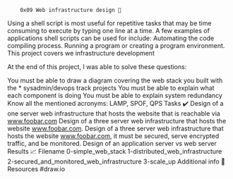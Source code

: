		0x09 Web infrastructure design 🔧
Using a shell script is most useful for repetitive tasks that may be time consuming to execute by typing one line at a time. A few examples of applications shell scripts can be used for include: Automating the code compiling process. Running a program or creating a program environment. This project covers we infrastructure development

At the end of this project, I was able to solve these questions:

You must be able to draw a diagram covering the web stack you built with the * sysadmin/devops track projects
You must be able to explain what each component is doing
You must be able to explain system redundancy
Know all the mentioned acronyms: LAMP, SPOF, QPS
Tasks ✔️
Design of a one server web infrastructure that hosts the website that is reachable via www.foobar.com
Design of a three server web infrastructure that hosts the website www.foobar.com.
Design of a three server web infrastructure that hosts the website www.foobar.com, it must be secured, serve encrypted traffic, and be monitored.
Design of an application server vs web server
Results 📈
Filename
0-simple_web_stack
1-distributed_web_infrastructure
2-secured_and_monitored_web_infrastructure
3-scale_up
Additional info 🚧
Resources
#draw.io
